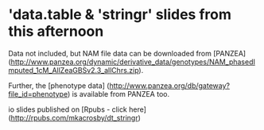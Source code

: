 'data.table & 'stringr' slides from this afternoon
================
Data not included, but NAM file data can be downloaded from [PANZEA] (http://www.panzea.org/dynamic/derivative_data/genotypes/NAM_phasedImputed_1cM_AllZeaGBSv2.3_allChrs.zip).

Further, the [phenotype data] (http://www.panzea.org/db/gateway?file_id=phenotype) is available from PANZEA too.

io slides published on [Rpubs - click here] (http://rpubs.com/mkacrosby/dt_stringr)


